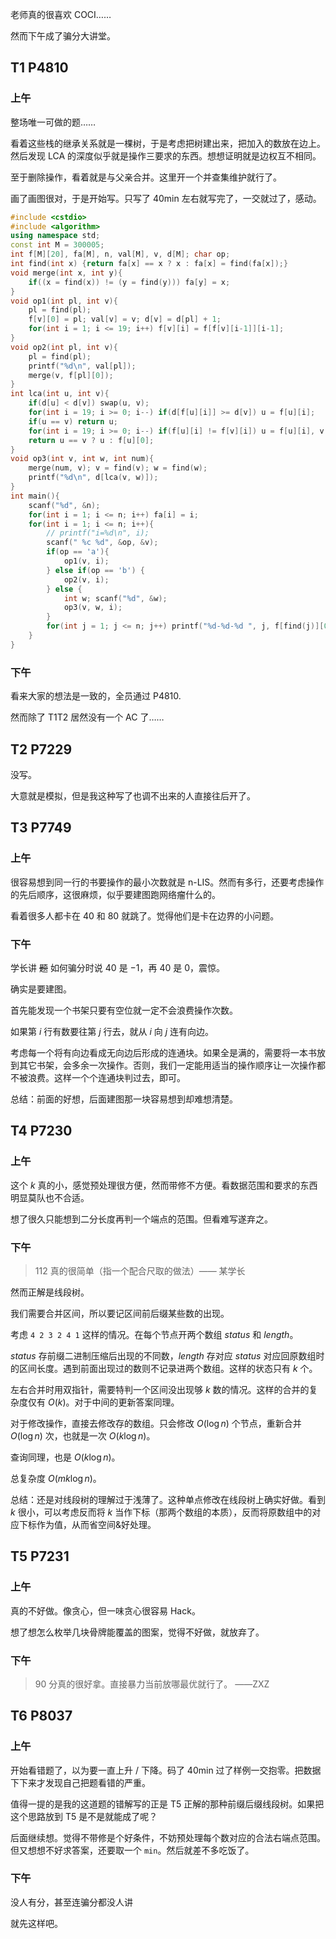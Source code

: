 老师真的很喜欢 COCI……

然而下午成了骗分大讲堂。

## T1 P4810

### 上午

整场唯一可做的题……

看着这些栈的继承关系就是一棵树，于是考虑把树建出来，把加入的数放在边上。然后发现 LCA 的深度似乎就是操作三要求的东西。想想证明就是边权互不相同。

至于删除操作，看着就是与父亲合并。这里开一个并查集维护就行了。

画了画图很对，于是开始写。只写了 40min 左右就写完了，一交就过了，感动。

```cpp
#include <cstdio>
#include <algorithm>
using namespace std;
const int M = 300005;
int f[M][20], fa[M], n, val[M], v, d[M]; char op;
int find(int x) {return fa[x] == x ? x : fa[x] = find(fa[x]);}
void merge(int x, int y){
    if((x = find(x)) != (y = find(y))) fa[y] = x;
}
void op1(int pl, int v){
    pl = find(pl);
    f[v][0] = pl; val[v] = v; d[v] = d[pl] + 1;
    for(int i = 1; i <= 19; i++) f[v][i] = f[f[v][i-1]][i-1];
}
void op2(int pl, int v){
    pl = find(pl);
    printf("%d\n", val[pl]);
    merge(v, f[pl][0]);
}
int lca(int u, int v){
	if(d[u] < d[v]) swap(u, v);
	for(int i = 19; i >= 0; i--) if(d[f[u][i]] >= d[v]) u = f[u][i];
	if(u == v) return u;
	for(int i = 19; i >= 0; i--) if(f[u][i] != f[v][i]) u = f[u][i], v = f[v][i];
	return u == v ? u : f[u][0];
}
void op3(int v, int w, int num){
    merge(num, v); v = find(v); w = find(w);
    printf("%d\n", d[lca(v, w)]);
}
int main(){
    scanf("%d", &n);
    for(int i = 1; i <= n; i++) fa[i] = i;
    for(int i = 1; i <= n; i++){
        // printf("i=%d\n", i);
        scanf(" %c %d", &op, &v);
        if(op == 'a'){
            op1(v, i);
        } else if(op == 'b') {
            op2(v, i);
        } else {
            int w; scanf("%d", &w);
            op3(v, w, i);
        }
        for(int j = 1; j <= n; j++) printf("%d-%d-%d ", j, f[find(j)][0], val[find(j)]); printf("\n");
    }
}
```

### 下午

看来大家的想法是一致的，全员通过 P4810.

然而除了 T1T2 居然没有一个 AC 了……

## T2 P7229

没写。

大意就是模拟，但是我这种写了也调不出来的人直接往后开了。

## T3 P7749

### 上午

很容易想到同一行的书要操作的最小次数就是 n-LIS。然而有多行，还要考虑操作的先后顺序，这很麻烦，似乎要建图跑网络瘤什么的。

看着很多人都卡在 $40$ 和 $80$ 就跳了。觉得他们是卡在边界的小问题。

### 下午

学长讲 ~~题~~ 如何骗分时说 $40$ 是 $-1$，再 $40$ 是 $0$，震惊。

确实是要建图。

首先能发现一个书架只要有空位就一定不会浪费操作次数。

如果第 $i$ 行有数要往第 $j$ 行去，就从 $i$ 向 $j$ 连有向边。

考虑每一个将有向边看成无向边后形成的连通块。如果全是满的，需要将一本书放到其它书架，会多余一次操作。否则，我们一定能用适当的操作顺序让一次操作都不被浪费。这样一个个连通块判过去，即可。

总结：前面的好想，后面建图那一块容易想到却难想清楚。

## T4 P7230

### 上午

这个 $k$ 真的小，感觉预处理很方便，然而带修不方便。看数据范围和要求的东西明显莫队也不合适。

想了很久只能想到二分长度再判一个端点的范围。但看难写遂弃之。

### 下午

> 112 真的很简单（指一个配合尺取的做法）—— 某学长

然而正解是线段树。

我们需要合并区间，所以要记区间前后缀某些数的出现。

考虑 `4 2 3 2 4 1` 这样的情况。在每个节点开两个数组 $status$ 和 $length$。

$status$ 存前缀二进制压缩后出现的不同数，$length$ 存对应 $status$ 对应回原数组时的区间长度。遇到前面出现过的数则不记录进两个数组。这样的状态只有 $k$ 个。

左右合并时用双指针，需要特判一个区间没出现够 $k$ 数的情况。这样的合并的复杂度仅有 $O(k)$。对于中间的更新答案同理。

对于修改操作，直接去修改存的数组。只会修改 $O(\log n)$ 个节点，重新合并 $O(\log n)$ 次，也就是一次 $O(k \log n)$。

查询同理，也是 $O(k \log n)$。

总复杂度 $O(mk \log n)$。

总结：还是对线段树的理解过于浅薄了。这种单点修改在线段树上确实好做。看到 $k$ 很小，可以考虑反而将 $k$ 当作下标（那两个数组的本质），反而将原数组中的对应下标作为值，从而省空间&好处理。

## T5 P7231

### 上午

真的不好做。像贪心，但一味贪心很容易 Hack。

想了想怎么枚举几块骨牌能覆盖的图案，觉得不好做，就放弃了。

### 下午

> 90 分真的很好拿。直接暴力当前放哪最优就行了。 ——ZXZ


## T6 P8037

### 上午

开始看错题了，以为要一直上升 / 下降。码了 40min 过了样例一交抱零。把数据下下来才发现自己把题看错的严重。

值得一提的是我的这道题的错解写的正是 T5 正解的那种前缀后缀线段树。如果把这个思路放到 T5 是不是就能成了呢？

后面继续想。觉得不带修是个好条件，不妨预处理每个数对应的合法右端点范围。但又想想不好求答案，还要取一个 `min`。然后就差不多吃饭了。

### 下午

没人有分，甚至连骗分都没人讲

就先这样吧。
